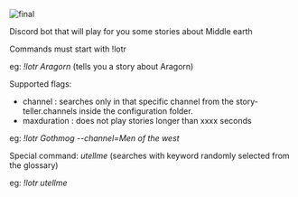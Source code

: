 
![final](https://user-images.githubusercontent.com/14835837/113717918-04aba600-96e4-11eb-920a-caa5bf68a7f3.png)

Discord bot that will play for you some stories about Middle earth

Commands must start with !lotr

eg: _!lotr Aragorn_ (tells you a story about Aragorn) 

Supported flags: 
  - channel : searches only in that specific channel from the story-teller.channels inside the configuration folder.
  - maxduration : does not play stories longer than xxxx seconds

eg: _!lotr Gothmog --channel=Men of the west_

Special command: _utellme_ (searches with keyword randomly selected from the glossary)
 
eg: _!lotr utellme_




